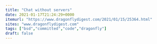 ```yaml
---
title: "Chat without servers"
date: 2021-01-17T21:24:29+0000
itemurl: "https://www.dragonflydigest.com/2021/01/15/25364.html"
sites: "www.dragonflydigest.com"
tags: ["bsd","committed","code","dragonfly"]
draft: false
---
```

